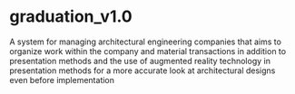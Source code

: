 # graduation_v1.0
A system for managing architectural engineering companies that aims to  organize work within the company and material transactions in addition to  presentation methods and the use of augmented reality technology in  presentation methods for a more accurate look at architectural designs  even before implementation
